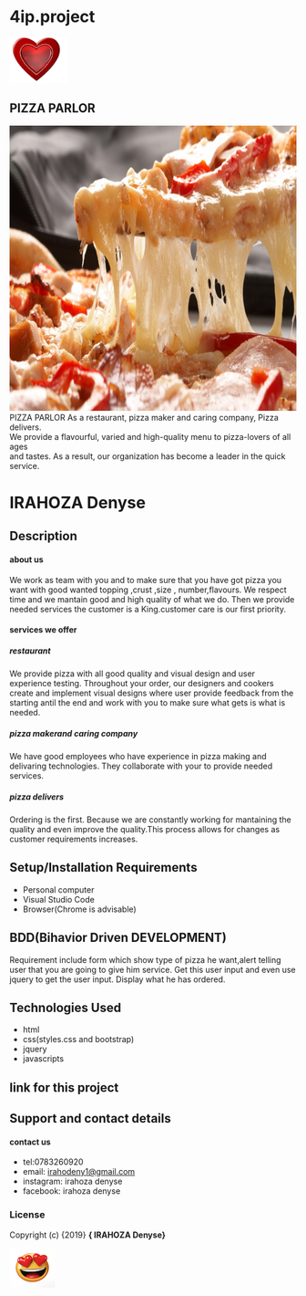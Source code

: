 # 4ip.project
 <img src="img/download.jpeg" width=100 height= 80>
 
  ##  PIZZA PARLOR
<img src="img/19_Pizza.jpg" width=800 height=500>
  PIZZA PARLOR As a restaurant, pizza maker and caring company, Pizza delivers.<br> 
We provide a flavourful, varied and high-quality menu to pizza-lovers of all ages<br>
 and tastes. As a result, our organization has become a leader in the quick service. <br>



#  IRAHOZA Denyse

## Description
#### about us
We work as team with you and to make sure that you have got pizza you want with good wanted topping ,crust ,size , number,flavours. 
We respect time and we mantain good and high quality of what we do.
Then we provide needed services the customer is a King.customer care is our first priority.
#### services we offer
##### restaurant
We provide pizza with all good quality and visual design and user experience testing. Throughout your order, our designers and cookers create and implement visual designs where user provide feedback from the starting antil the end and work with you to make sure what gets is what is needed.
##### pizza makerand caring company
We have good employees  who have experience in pizza making  and delivaring technologies. They collaborate with your to provide needed services.
##### pizza delivers
Ordering is the first. Because we are constantly working for mantaining the quality and even improve the quality.This process allows for changes as customer requirements increases.
 ## Setup/Installation Requirements
 
   * Personal computer
   * Visual Studio Code
   * Browser(Chrome is advisable)
   
## BDD(Bihavior Driven DEVELOPMENT)
Requirement include form which show type of pizza he want,alert telling user that you are going to give him service.
 Get this user input and even use jquery to get the user input.
 Display what he has ordered.
## Technologies Used
* html
* css(styles.css and bootstrap)
* jquery
* javascripts

## link for this project
<link file:///home/wecode/Documents/moringa-school-projects/4ip-project/index.html#home>

 ## Support and contact details
#### contact us
* tel:0783260920
* email: irahodeny1@gmail.com
* instagram: irahoza denyse
* facebook: irahoza denyse
### License

Copyright (c) {2019} **{ IRAHOZA Denyse}** 

<img src="img/istockphoto-854564820-612x612.jpg" width=80 height=70>
